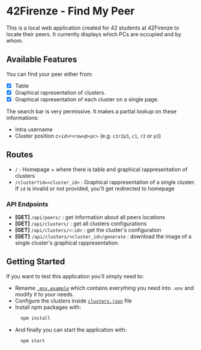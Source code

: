 # 42Firenze - Find My Peer

This is a local web application created for 42 students at 42Firenze to locate their peers. It currently displays which PCs are occupied and by whom.

## Available Features

You can find your peer either from:

- [x] Table
- [x] Graphical rapresentation of clusters.
- [x] Graphical rapresentation of each cluster on a single page.

The search bar is very permissive.
It makes a partial lookup on these informations:

- Intra username
- Cluster position _c`<id>`r`<row>`p`<pc>`_ (e.g. `c1r2p3`, `c1`, `r2` or `p3`)

## Routes

- `/` : Homepage + where there is table and graphical rappresentation of clusters
- `/cluster?id=<cluster_id>` : Graphical rappresentation of a single cluster. If `id` is invalid or not provided, you'll get redirected to homepage

### API Endpoints
- **[GET]** `/api/peers/` : get information about all peers locations
- **[GET]** `/api/clusters/` : get all clusters configurations
- **[GET]** `/api/clusters/<:id>` : get the cluster's configuration
- **[GET}** `/api/clusters/<cluster_id>/generate` : download the image of a single cluster's graphical rappresentation.

## Getting Started

If you want to test this application you'll simply need to:

- Rename [`.env.example`](.env.example) which contains everything you need into `.env` and modify it to your needs.
- Configure the clusters inside [`clusters.json`](src/clusters.json) file
- Install npm packages with:
  ```bash
    npm install
  ```
- And finally you can start the application with:
  ```bash
    npm start
  ```
  
